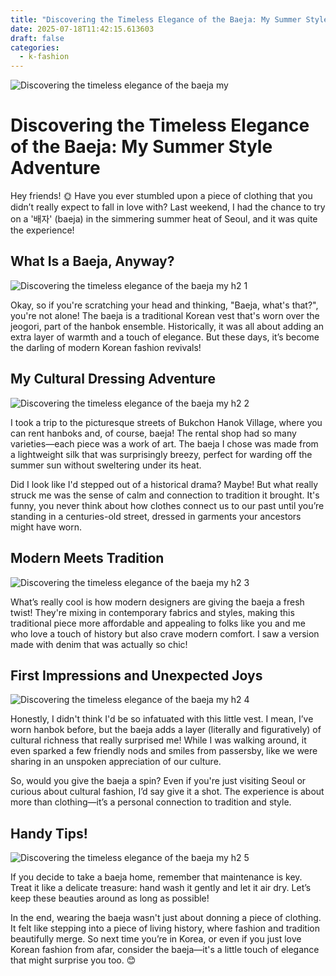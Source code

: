 ```yaml
---
title: "Discovering the Timeless Elegance of the Baeja: My Summer Style Adventure"
date: 2025-07-18T11:42:15.613603
draft: false
categories:
  - k-fashion
---
```

![Discovering the timeless elegance of the baeja my ](/images/discovering-the-timeless-elegance-of-the-baeja-my-.webp)

# Discovering the Timeless Elegance of the Baeja: My Summer Style Adventure

Hey friends! 🌞 Have you ever stumbled upon a piece of clothing that you didn’t really expect to fall in love with? Last weekend, I had the chance to try on a '배자' (baeja) in the simmering summer heat of Seoul, and it was quite the experience!

## What Is a Baeja, Anyway?

![Discovering the timeless elegance of the baeja my  h2 1](/images/discovering-the-timeless-elegance-of-the-baeja-my--h2-1.webp)


Okay, so if you're scratching your head and thinking, "Baeja, what's that?", you're not alone! The baeja is a traditional Korean vest that's worn over the jeogori, part of the hanbok ensemble. Historically, it was all about adding an extra layer of warmth and a touch of elegance. But these days, it’s become the darling of modern Korean fashion revivals!

## My Cultural Dressing Adventure

![Discovering the timeless elegance of the baeja my  h2 2](/images/discovering-the-timeless-elegance-of-the-baeja-my--h2-2.webp)


I took a trip to the picturesque streets of Bukchon Hanok Village, where you can rent hanboks and, of course, baeja! The rental shop had so many varieties—each piece was a work of art. The baeja I chose was made from a lightweight silk that was surprisingly breezy, perfect for warding off the summer sun without sweltering under its heat.

Did I look like I'd stepped out of a historical drama? Maybe! But what really struck me was the sense of calm and connection to tradition it brought. It's funny, you never think about how clothes connect us to our past until you’re standing in a centuries-old street, dressed in garments your ancestors might have worn.

## Modern Meets Tradition

![Discovering the timeless elegance of the baeja my  h2 3](/images/discovering-the-timeless-elegance-of-the-baeja-my--h2-3.webp)


What’s really cool is how modern designers are giving the baeja a fresh twist! They're mixing in contemporary fabrics and styles, making this traditional piece more affordable and appealing to folks like you and me who love a touch of history but also crave modern comfort. I saw a version made with denim that was actually so chic!

## First Impressions and Unexpected Joys

![Discovering the timeless elegance of the baeja my  h2 4](/images/discovering-the-timeless-elegance-of-the-baeja-my--h2-4.webp)


Honestly, I didn't think I'd be so infatuated with this little vest. I mean, I’ve worn hanbok before, but the baeja adds a layer (literally and figuratively) of cultural richness that really surprised me! While I was walking around, it even sparked a few friendly nods and smiles from passersby, like we were sharing in an unspoken appreciation of our culture.

So, would you give the baeja a spin? Even if you're just visiting Seoul or curious about cultural fashion, I’d say give it a shot. The experience is about more than clothing—it’s a personal connection to tradition and style.

## Handy Tips!

![Discovering the timeless elegance of the baeja my  h2 5](/images/discovering-the-timeless-elegance-of-the-baeja-my--h2-5.webp)


If you decide to take a baeja home, remember that maintenance is key. Treat it like a delicate treasure: hand wash it gently and let it air dry. Let’s keep these beauties around as long as possible!

In the end, wearing the baeja wasn't just about donning a piece of clothing. It felt like stepping into a piece of living history, where fashion and tradition beautifully merge. So next time you’re in Korea, or even if you just love Korean fashion from afar, consider the baeja—it's a little touch of elegance that might surprise you too. 😊

